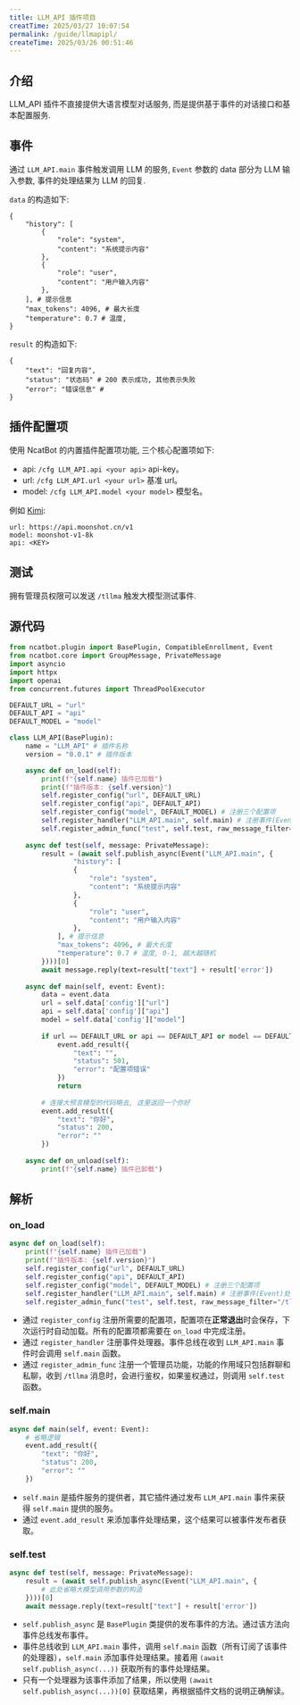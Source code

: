 ```yaml
---
title: LLM_API 插件项目
creatTime: 2025/03/27 10:07:54
permalink: /guide/llmapipl/
createTime: 2025/03/26 00:51:46
---
```


## 介绍

LLM_API 插件不直接提供大语言模型对话服务, 而是提供基于事件的对话接口和基本配置服务.

## 事件

通过 `LLM_API.main` 事件触发调用 LLM 的服务, `Event` 参数的 data 部分为 LLM 输入参数, 事件的处理结果为 LLM 的回复.

`data` 的构造如下:

```
{
    "history": [
        {
            "role": "system",
            "content": "系统提示内容"
        },
        {
            "role": "user",
            "content": "用户输入内容"
        },
    ], # 提示信息
    "max_tokens": 4096, # 最大长度
    "temperature": 0.7 # 温度,
}
```

`result` 的构造如下:

```
{
    "text": "回复内容",
    "status": "状态码" # 200 表示成功, 其他表示失败
    "error": "错误信息" # 
}
```

## 插件配置项

使用 NcatBot 的内置插件配置项功能, 三个核心配置项如下:

- api: `/cfg LLM_API.api <your api>` api-key。
- url: `/cfg LLM_API.url <your url>` 基准 url。
- model: `/cfg LLM_API.model <your model>` 模型名。

例如 [Kimi](https://platform.moonshot.cn/docs/guide/migrating-from-openai-to-kimi#%E5%85%B3%E4%BA%8E-api-%E5%85%BC%E5%AE%B9%E6%80%A7):

```
url: https://api.moonshot.cn/v1
model: moonshot-v1-8k
api: <KEY>
```


## 测试

拥有管理员权限可以发送 `/tllma` 触发大模型测试事件.

## 源代码

```python
from ncatbot.plugin import BasePlugin, CompatibleEnrollment, Event
from ncatbot.core import GroupMessage, PrivateMessage
import asyncio
import httpx
import openai
from concurrent.futures import ThreadPoolExecutor

DEFAULT_URL = "url"
DEFAULT_API = "api"
DEFAULT_MODEL = "model"

class LLM_API(BasePlugin):
    name = "LLM_API" # 插件名称
    version = "0.0.1" # 插件版本

    async def on_load(self):
        print(f"{self.name} 插件已加载")
        print(f"插件版本: {self.version}")
        self.register_config("url", DEFAULT_URL)
        self.register_config("api", DEFAULT_API)
        self.register_config("model", DEFAULT_MODEL) # 注册三个配置项
        self.register_handler("LLM_API.main", self.main) # 注册事件(Event)处理器
        self.register_admin_func("test", self.test, raw_message_filter="/tllma", permission_raise=True) # 注册一个管理员功能, 需要提权以便在普通群聊中触发
    
    async def test(self, message: PrivateMessage):
        result = (await self.publish_async(Event("LLM_API.main", {
                "history": [
                {
                    "role": "system",
                    "content": "系统提示内容"
                },
                {
                    "role": "user",
                    "content": "用户输入内容"
                },
            ], # 提示信息
            "max_tokens": 4096, # 最大长度
            "temperature": 0.7 # 温度, 0-1, 越大越随机
        })))[0]
        await message.reply(text=result["text"] + result['error'])        
        
    async def main(self, event: Event):
        data = event.data
        url = self.data['config']["url"]
        api = self.data['config']["api"]
        model = self.data['config']["model"]
        
        if url == DEFAULT_URL or api == DEFAULT_API or model == DEFAULT_MODEL:
            event.add_result({
                "text": "",
                "status": 501,
                "error": "配置项错误"
            })
            return
        
        # 连接大预言模型的代码略去, 这里返回一个你好
        event.add_result({
            "text": "你好",
            "status": 200,
            "error": ""
        })
    
    async def on_unload(self):
        print(f"{self.name} 插件已卸载")
```

## 解析

### on_load

```python
async def on_load(self):
    print(f"{self.name} 插件已加载")
    print(f"插件版本: {self.version}")
    self.register_config("url", DEFAULT_URL)
    self.register_config("api", DEFAULT_API)
    self.register_config("model", DEFAULT_MODEL) # 注册三个配置项
    self.register_handler("LLM_API.main", self.main) # 注册事件(Event)处理器
    self.register_admin_func("test", self.test, raw_message_filter="/tllma", permission_raise=True) # 注册一个管理员功能, 需要提权以便在普通群聊中触发
```

- 通过 `register_config` 注册所需要的配置项，配置项在**正常退出**时会保存，下次运行时自动加载。所有的配置项都需要在 `on_load` 中完成注册。
- 通过 `register_handler` 注册事件处理器。事件总线在收到 `LLM_API.main` 事件时会调用 `self.main` 函数。
- 通过 ``register_admin_func`` 注册一个管理员功能，功能的作用域只包括群聊和私聊，收到 `/tllma` 消息时，会进行鉴权，如果鉴权通过，则调用 `self.test` 函数。

### self.main

```python
async def main(self, event: Event):
    # 省略逻辑
    event.add_result({
        "text": "你好",
        "status": 200,
        "error": ""
    })
```

- `self.main` 是插件服务的提供者，其它插件通过发布 `LLM_API.main` 事件来获得 `self.main` 提供的服务。
- 通过 `event.add_result` 来添加事件处理结果，这个结果可以被事件发布者获取。

### self.test

```python
async def test(self, message: PrivateMessage):
    result = (await self.publish_async(Event("LLM_API.main", {
        # 此处省略大模型调用参数的构造
    })))[0]
    await message.reply(text=result["text"] + result['error'])      
```

- `self.publish_async` 是 `BasePlugin` 类提供的发布事件的方法。通过该方法向事件总线发布事件。
- 事件总线收到 `LLM_API.main` 事件，调用 `self.main` 函数（所有订阅了该事件的处理器），`self.main` 添加事件处理结果。接着用 `(await self.publish_async(...))` 获取所有的事件处理结果。
- 只有一个处理器为该事件添加了结果，所以使用 `(await self.publish_async(...))[0]` 获取结果，再根据插件文档的说明正确解读。